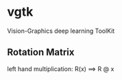 # vgtk
Vision-Graphics deep learning ToolKit


## Rotation Matrix

left hand multiplication:
R(x) ==> R @ x